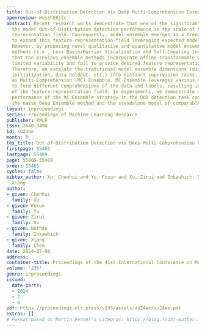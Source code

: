 ```yaml
---
title: Out-of-Distribution Detection via Deep Multi-Comprehension Ensemble
openreview: HusShERjlc
abstract: Recent research works demonstrate that one of the significant factors for
  the model Out-of-Distirbution detection performance is the scale of the OOD feature
  representation field. Consequently, model ensemble emerges as a trending method
  to expand this feature representation field leveraging expected model diversity.
  However, by proposing novel qualitative and quantitative model ensemble evaluation
  methods (i.e., Loss Basin/Barrier Visualization and Self-Coupling Index), we reveal
  that the previous ensemble methods incorporate affine-transformable weights with
  limited variability and fail to provide desired feature representation diversity.
  Therefore, we escalate the traditional model ensemble dimensions (different weight
  initialization, data holdout, etc.) into distinct supervision tasks, which we name
  as Multi-Comprehension (MC) Ensemble. MC Ensemble leverages various training tasks
  to form different comprehensions of the data and labels, resulting in the extension
  of the feature representation field. In experiments, we demonstrate the superior
  performance of the MC Ensemble strategy in the OOD detection task compared to both
  the naive Deep Ensemble method and the standalone model of comparable size.
layout: inproceedings
series: Proceedings of Machine Learning Research
publisher: PMLR
issn: 2640-3498
id: xu24ae
month: 0
tex_title: Out-of-Distribution Detection via Deep Multi-Comprehension Ensemble
firstpage: 55465
lastpage: 55489
page: 55465-55489
order: 55465
cycles: false
bibtex_author: Xu, Chenhui and Yu, Fuxun and Xu, Zirui and Inkawhich, Nathan and Chen,
  Xiang
author:
- given: Chenhui
  family: Xu
- given: Fuxun
  family: Yu
- given: Zirui
  family: Xu
- given: Nathan
  family: Inkawhich
- given: Xiang
  family: Chen
date: 2024-07-08
address:
container-title: Proceedings of the 41st International Conference on Machine Learning
volume: '235'
genre: inproceedings
issued:
  date-parts:
  - 2024
  - 7
  - 8
pdf: https://proceedings.mlr.press/v235/assets/xu24ae/xu24ae.pdf
extras: []
# Format based on Martin Fenner's citeproc: https://blog.front-matter.io/posts/citeproc-yaml-for-bibliographies/
---
```

